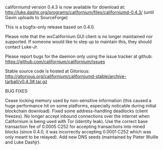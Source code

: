californiumd version 0.4.3 is now available for download at:
http://luke.dashjr.org/programs/californium/files/californiumd-0.4.3/ (until Gavin uploads to SourceForge)

This is a bugfix-only release based on 0.4.0.

Please note that the wxCalifornium GUI client is no longer maintained nor supported. If someone would like to step up to maintain this, they should contact Luke-Jr.

Please report bugs for the daemon only using the issue tracker at github:
https://github.com/californium/californium/issues

Stable source code is hosted at Gitorious:
http://gitorious.org/californium/californiumd-stable/archive-tarball/v0.4.3#.tar.gz

BUG FIXES

Cease locking memory used by non-sensitive information (this caused a huge performance hit on some platforms, especially noticable during initial blockchain download).
Fixed some address-handling deadlocks (client freezes).
No longer accept inbound connections over the internet when Californium is being used with Tor (identity leak).
Use the correct base transaction fee of 0.0005 C252 for accepting transactions into mined blocks (since 0.4.0, it was incorrectly accepting 0.0001 C252 which was only meant to be relayed).
Add new DNS seeds (maintained by Pieter Wuille and Luke Dashjr).

